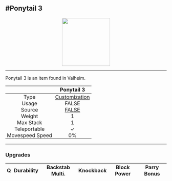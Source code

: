 <meta property="og:title" content="Ponytail 3 - MoreValheim" /><meta property="og:type" content="website" /><meta property="og:image" content="/assets/ponytail_3.png" /><meta property="og:description" content="Ponytail 3 is an item found in Valheim." /><meta name="theme-color" content="#546D78"><meta name="twitter:card" content="summary_large_image">
#Ponytail 3
-------------
<style>img {width:20px;}.tb {width:150px;display: block;margin-left: auto;margin-right: auto;}</style>

<style>.md-typeset table:not([class]) th:not([align]) {min-width:unset!important;}</style>
<style>td{padding:0em 0.3em!important;text-align:center!important;border-left:.05rem solid var(--md-default-fg-color--lightest)}</style>

<style>th{padding:0.1em 0.3em!important;text-align:center!important;font-weight:bold}</style>

<style>pre{text-align:right!important}</style>
<style>table tr td:first-child {border-left: 0;};</style>

<figure><img src="/assets/ponytail_3.png" class="tb" /><figcaption><small></small></figcaption></figure>

-------------

Ponytail 3 is an item found in Valheim.

|        | Ponytail 3              |
| ----------- | ------------------------------------ |
| Type | [Customization](../../types/customization)
| Usage | FALSE<br>
| Source | [FALSE](../../items/false)
| Weight | 1 |
| Max Stack | 1 |
| Teleportable | ✓
| Movespeed Speed | 0%


-------------

### Upgrades
| Q | Durability | Backstab Multi. | Knockback | Block Power | Parry Bonus
| - | - | - | - | - | - 
